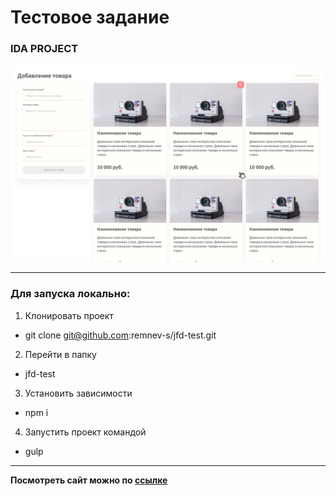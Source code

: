 # Тестовое задание

### IDA PROJECT

![github.com/remnev-s/shortly](src/img/screenshot.png)

---

### Для запуска локально:

1.  Клонировать проект

- git clone git@github.com:remnev-s/jfd-test.git

2. Перейти в папку

- jfd-test

3. Установить зависимости

- npm i

4. Запустить проект командой

- gulp

---

**Посмотреть сайт можно по
<a href="http://ida.eurodir.ru" target="_blank">ссылке</a>**
